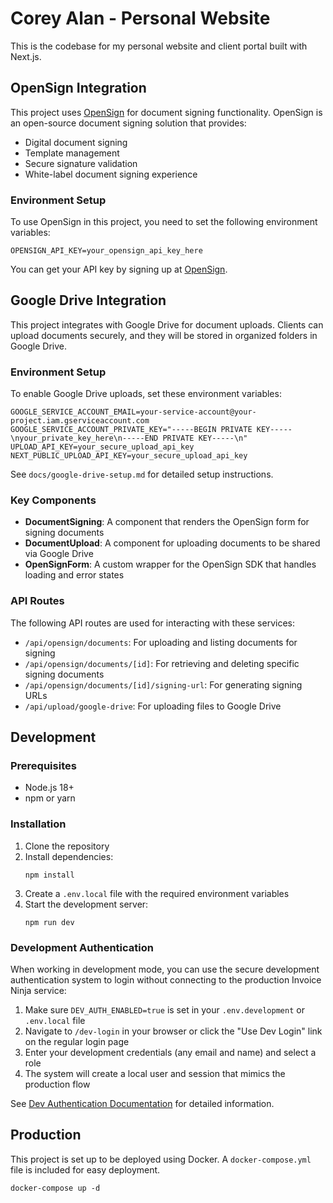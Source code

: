 # Corey Alan - Personal Website

This is the codebase for my personal website and client portal built with Next.js.

## OpenSign Integration

This project uses [OpenSign](https://opensignlabs.com/) for document signing functionality. OpenSign is an open-source document signing solution that provides:

- Digital document signing
- Template management
- Secure signature validation
- White-label document signing experience

### Environment Setup

To use OpenSign in this project, you need to set the following environment variables:

```
OPENSIGN_API_KEY=your_opensign_api_key_here
```

You can get your API key by signing up at [OpenSign](https://opensignlabs.com/).

## Google Drive Integration

This project integrates with Google Drive for document uploads. Clients can upload documents securely, and they will be stored in organized folders in Google Drive.

### Environment Setup

To enable Google Drive uploads, set these environment variables:

```
GOOGLE_SERVICE_ACCOUNT_EMAIL=your-service-account@your-project.iam.gserviceaccount.com
GOOGLE_SERVICE_ACCOUNT_PRIVATE_KEY="-----BEGIN PRIVATE KEY-----\nyour_private_key_here\n-----END PRIVATE KEY-----\n"
UPLOAD_API_KEY=your_secure_upload_api_key
NEXT_PUBLIC_UPLOAD_API_KEY=your_secure_upload_api_key
```

See `docs/google-drive-setup.md` for detailed setup instructions.

### Key Components

- **DocumentSigning**: A component that renders the OpenSign form for signing documents
- **DocumentUpload**: A component for uploading documents to be shared via Google Drive
- **OpenSignForm**: A custom wrapper for the OpenSign SDK that handles loading and error states

### API Routes

The following API routes are used for interacting with these services:

- `/api/opensign/documents`: For uploading and listing documents for signing
- `/api/opensign/documents/[id]`: For retrieving and deleting specific signing documents
- `/api/opensign/documents/[id]/signing-url`: For generating signing URLs
- `/api/upload/google-drive`: For uploading files to Google Drive

## Development

### Prerequisites

- Node.js 18+
- npm or yarn

### Installation

1. Clone the repository
2. Install dependencies:
   ```
   npm install
   ```
3. Create a `.env.local` file with the required environment variables
4. Start the development server:
   ```
   npm run dev
   ```

### Development Authentication

When working in development mode, you can use the secure development authentication system
to login without connecting to the production Invoice Ninja service:

1. Make sure `DEV_AUTH_ENABLED=true` is set in your `.env.development` or `.env.local` file
2. Navigate to `/dev-login` in your browser or click the "Use Dev Login" link on the regular login page
3. Enter your development credentials (any email and name) and select a role
4. The system will create a local user and session that mimics the production flow

See [Dev Authentication Documentation](docs/development/dev-authentication.md) for detailed information.

## Production

This project is set up to be deployed using Docker. A `docker-compose.yml` file is included for easy deployment.

```
docker-compose up -d
``` 